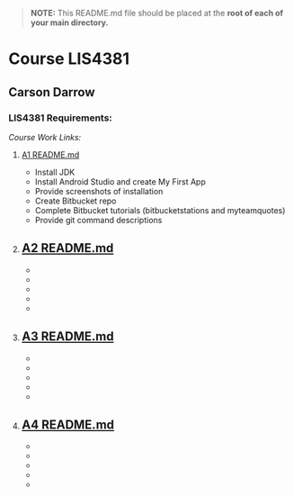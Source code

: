> **NOTE:** This README.md file should be placed at the **root of each of your main directory.**

# Course LIS4381

## Carson Darrow

### LIS4381 Requirements:

*Course Work Links:*

1. [A1 README.md](a1/README.md "My A1 README.md file")
    - Install JDK
    - Install Android Studio and create My First App
    - Provide screenshots of installation 
    - Create Bitbucket repo
    - Complete Bitbucket tutorials (bitbucketstations and myteamquotes)
    - Provide git command descriptions 

2. [A2 README.md](a2/README.md "My A2 README.md file")
    - 
    -
    -   
    - 
    - 
    - 
    
3. [A3 README.md](a3/README.md "My A3 README.md file")
    - 
    -
    -   
    - 
    - 
    - 
    
4. [A4 README.md](a4/README.md "My A4 README.md file")
    - 
    -
    -   
    - 
    - 
    - 